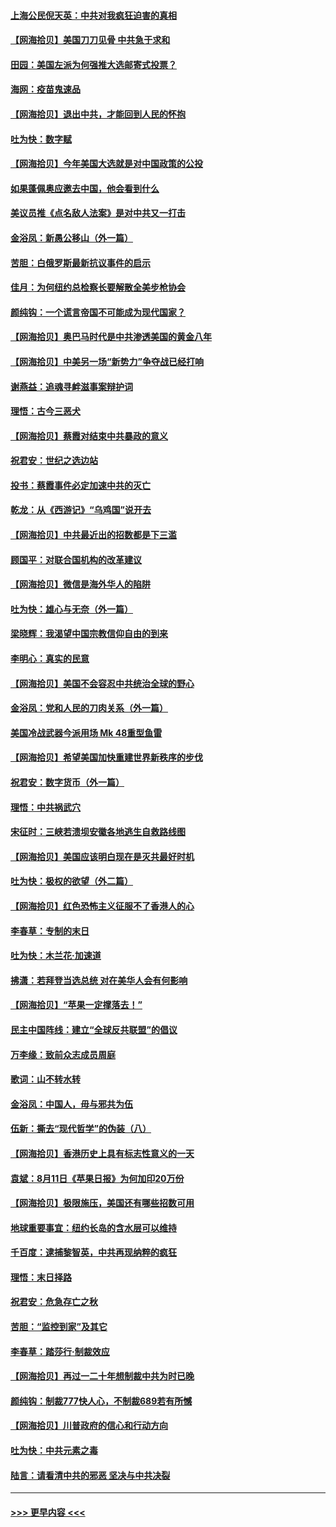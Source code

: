 #### [上海公民倪天英：中共对我疯狂迫害的真相](../pages/nsc993/n12356341.md?t=08252251) 
#### [【网海拾贝】美国刀刀见骨 中共急于求和](../pages/nsc993/n12355511.md?t=08252251) 
#### [田园：美国左派为何强推大选邮寄式投票？](../pages/nsc993/n12352963.md?t=08252251) 
#### [海网：疫苗鬼速品](../pages/nsc993/n12354438.md?t=08252251) 
#### [【网海拾贝】退出中共，才能回到人民的怀抱](../pages/nsc993/n12352634.md?t=08252251) 
#### [吐为快：数字赋](../pages/nsc993/n12352317.md?t=08252251) 
#### [【网海拾贝】今年美国大选就是对中国政策的公投](../pages/nsc993/n12350973.md?t=08252251) 
#### [如果蓬佩奥应邀去中国，他会看到什么](../pages/nsc993/n12350945.md?t=08252251) 
#### [美议员推《点名敌人法案》是对中共又一打击](../pages/nsc993/n12350765.md?t=08252251) 
#### [金浴凤：新愚公移山（外一篇）](../pages/nsc993/n12350253.md?t=08252251) 
#### [苦胆：白俄罗斯最新抗议事件的启示](../pages/nsc993/n12349989.md?t=08252251) 
#### [佳月：为何纽约总检察长要解散全美步枪协会](../pages/nsc993/n12349939.md?t=08252251) 
#### [颜纯钩：一个谎言帝国不可能成为现代国家？](../pages/nsc993/n12349898.md?t=08252251) 
#### [【网海拾贝】奥巴马时代是中共渗透美国的黄金八年](../pages/nsc993/n12349284.md?t=08252251) 
#### [【网海拾贝】中美另一场“新势力”争夺战已经打响](../pages/nsc993/n12346998.md?t=08252251) 
#### [谢燕益：追魂寻衅滋事案辩护词](../pages/nsc993/n12346892.md?t=08252251) 
#### [理悟：古今三恶犬](../pages/nsc993/n12345190.md?t=08252251) 
#### [【网海拾贝】蔡霞对结束中共暴政的意义](../pages/nsc993/n12344263.md?t=08252251) 
#### [祝君安：世纪之选边站](../pages/nsc993/n12342382.md?t=08252251) 
#### [投书：蔡霞事件必定加速中共的灭亡](../pages/nsc993/n12341881.md?t=08252251) 
#### [乾龙：从《西游记》“乌鸡国”说开去](../pages/nsc993/n12341690.md?t=08252251) 
#### [【网海拾贝】中共最近出的招数都是下三滥](../pages/nsc993/n12341593.md?t=08252251) 
#### [顾国平：对联合国机构的改革建议](../pages/nsc993/n12339928.md?t=08252251) 
#### [【网海拾贝】微信是海外华人的陷阱](../pages/nsc993/n12338868.md?t=08252251) 
#### [吐为快：雄心与无奈（外一篇）](../pages/nsc993/n12338132.md?t=08252251) 
#### [梁晓辉：我渴望中国宗教信仰自由的到来](../pages/nsc993/n12336657.md?t=08252251) 
#### [李明心：真实的民意](../pages/nsc993/n12336089.md?t=08252251) 
#### [【网海拾贝】美国不会容忍中共统治全球的野心](../pages/nsc993/n12336063.md?t=08252251) 
#### [金浴凤：党和人民的刀肉关系（外一篇）](../pages/nsc993/n12335834.md?t=08252251) 
#### [美国冷战武器今派用场 Mk 48重型鱼雷](../pages/nsc993/n12335354.md?t=08252251) 
#### [【网海拾贝】希望美国加快重建世界新秩序的步伐](../pages/nsc993/n12334224.md?t=08252251) 
#### [祝君安：数字货币（外一篇）](../pages/nsc993/n12334186.md?t=08252251) 
#### [理悟：中共祸武穴](../pages/nsc993/n12333962.md?t=08252251) 
#### [宋征时：三峡若溃坝安徽各地逃生自救路线图](../pages/nsc993/n12332450.md?t=08252251) 
#### [【网海拾贝】美国应该明白现在是灭共最好时机](../pages/nsc993/n12332313.md?t=08252251) 
#### [吐为快：极权的欲望（外二篇）](../pages/nsc993/n12332089.md?t=08252251) 
#### [【网海拾贝】红色恐怖主义征服不了香港人的心](../pages/nsc993/n12329296.md?t=08252251) 
#### [李春草：专制的末日](../pages/nsc993/n12329079.md?t=08252251) 
#### [吐为快：木兰花‧加速道](../pages/nsc993/n12327366.md?t=08252251) 
#### [拂潇：若拜登当选总统 对在美华人会有何影响](../pages/nsc993/n12295996.md?t=08252251) 
#### [【网海拾贝】“苹果一定撑落去！”](../pages/nsc993/n12326784.md?t=08252251) 
#### [民主中国阵线：建立“全球反共联盟”的倡议](../pages/nsc993/n12324177.md?t=08252251) 
#### [万李缘：致前众志成员周庭](../pages/nsc993/n12324635.md?t=08252251) 
#### [歌词：山不转水转](../pages/nsc993/n12324599.md?t=08252251) 
#### [金浴凤：中国人，毋与邪共为伍](../pages/nsc993/n12324257.md?t=08252251) 
#### [伍新：撕去“现代哲学”的伪装（八）](../pages/nsc993/n12324188.md?t=08252251) 
#### [【网海拾贝】香港历史上具有标志性意义的一天](../pages/nsc993/n12324021.md?t=08252251) 
#### [袁斌：8月11日《苹果日报》为何加印20万份](../pages/nsc993/n12323955.md?t=08252251) 
#### [【网海拾贝】极限施压，美国还有哪些招数可用](../pages/nsc993/n12322512.md?t=08252251) 
#### [地球重要事宜：纽约长岛的含水层可以维持](../pages/nsc993/n12321844.md?t=08252251) 
#### [千百度：逮捕黎智英，中共再现纳粹的疯狂](../pages/nsc993/n12321777.md?t=08252251) 
#### [理悟：末日择路](../pages/nsc993/n12320812.md?t=08252251) 
#### [祝君安：危急存亡之秋](../pages/nsc993/n12320795.md?t=08252251) 
#### [苦胆：“监控到家”及其它](../pages/nsc993/n12320751.md?t=08252251) 
#### [李春草：踏莎行·制裁效应](../pages/nsc993/n12318290.md?t=08252251) 
#### [【网海拾贝】再过一二十年想制裁中共为时已晚](../pages/nsc993/n12318195.md?t=08252251) 
#### [颜纯钩：制裁777快人心，不制裁689若有所憾](../pages/nsc993/n12316912.md?t=08252251) 
#### [【网海拾贝】川普政府的信心和行动方向](../pages/nsc993/n12316673.md?t=08252251) 
#### [吐为快：中共元素之毒](../pages/nsc993/n12316547.md?t=08252251) 
#### [陆言：请看清中共的邪恶 坚决与中共决裂](../pages/nsc993/n12315784.md?t=08252251) 

----
#### [ >>> 更早内容 <<< ](../indexes/nsc993-earlier.md)
